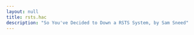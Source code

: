 ```yaml
---
layout: null
title: rsts.hac
description: "So You've Decided to Down a RSTS System, by Sam Sneed"
---
```

